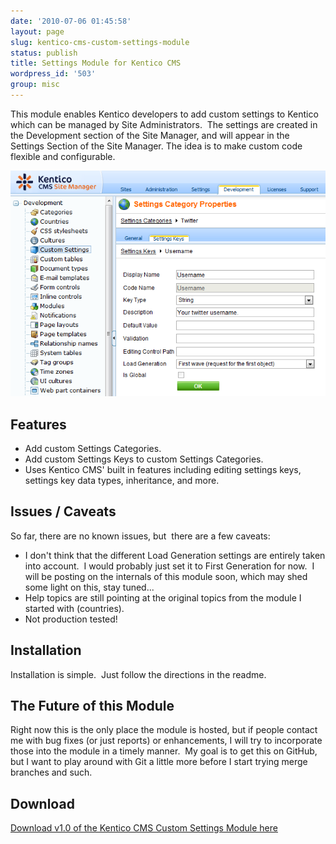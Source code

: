 ```yaml
---
date: '2010-07-06 01:45:58'
layout: page
slug: kentico-cms-custom-settings-module
status: publish
title: Settings Module for Kentico CMS
wordpress_id: '503'
group: misc
---
```


This module enables Kentico developers to add custom settings to Kentico which can be managed by Site Administrators.  The settings are created in the Development section of the Site Manager, and will appear in the Settings Section of the Site Manager. The idea is to make custom code flexible and configurable.

![](/assets/images/kentico-cms-custom-settings-module/Kentico-CMS-Custom-Settings-Module-Settings-Key.png "Kentico CMS Custom Settings Module - Settings Key")

## Features

- Add custom Settings Categories.
- Add custom Settings Keys to custom Settings Categories.
- Uses Kentico CMS' built in features including editing settings keys, settings key data types, inheritance, and more.

## Issues / Caveats

So far, there are no known issues, but  there are a few caveats:

- I don't think that the different Load Generation settings are entirely taken into account.  I would probably just set it to First Generation for now.  I will be posting on the internals of this module soon, which may shed some light on this, stay tuned...
- Help topics are still pointing at the original topics from the module I started with (countries).
- Not production tested!

## Installation

Installation is simple.  Just follow the directions in the readme.

## The Future of this Module

Right now this is the only place the module is hosted, but if people contact me with bug fixes (or just reports) or enhancements, I will try to incorporate those into the module in a timely manner.  My goal is to get this on GitHub, but I want to play around with Git a little more before I start trying merge branches and such.

## Download

[Download v1.0 of the Kentico CMS Custom Settings Module here](http://www.johnnycode.com/blog/wp-content/uploads/2010/07/Kentico-CMS-Custom-Settings-Module-v1.0.zip)
